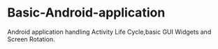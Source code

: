 # Basic-Android-application
Android application handling Activity Life Cycle,basic GUI Widgets and Screen Rotation.

